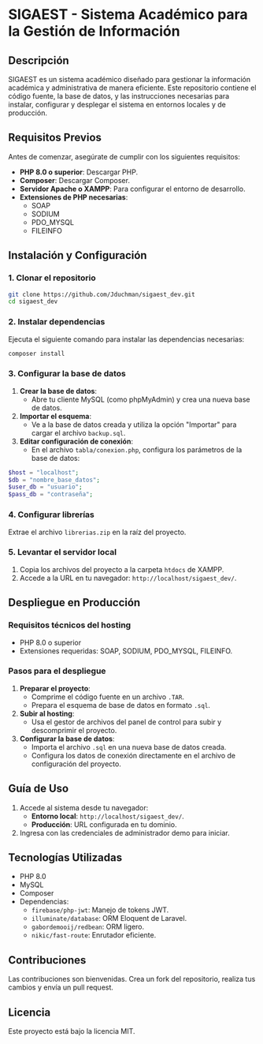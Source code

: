 # SIGAEST - Sistema Académico para la Gestión de Información

## Descripción
SIGAEST es un sistema académico diseñado para gestionar la información académica y administrativa de manera eficiente. Este repositorio contiene el código fuente, la base de datos, y las instrucciones necesarias para instalar, configurar y desplegar el sistema en entornos locales y de producción.

## Requisitos Previos
Antes de comenzar, asegúrate de cumplir con los siguientes requisitos:

* **PHP 8.0 o superior**: Descargar PHP.
* **Composer**: Descargar Composer.
* **Servidor Apache o XAMPP**: Para configurar el entorno de desarrollo.
* **Extensiones de PHP necesarias**:
  * SOAP
  * SODIUM
  * PDO_MYSQL
  * FILEINFO

## Instalación y Configuración

### 1. Clonar el repositorio
```bash
git clone https://github.com/Jduchman/sigaest_dev.git
cd sigaest_dev
```

### 2. Instalar dependencias
Ejecuta el siguiente comando para instalar las dependencias necesarias:
```bash
composer install
```

### 3. Configurar la base de datos
1. **Crear la base de datos**:
   * Abre tu cliente MySQL (como phpMyAdmin) y crea una nueva base de datos.
2. **Importar el esquema**:
   * Ve a la base de datos creada y utiliza la opción "Importar" para cargar el archivo `backup.sql`.
3. **Editar configuración de conexión**:
   * En el archivo `tabla/conexion.php`, configura los parámetros de la base de datos:
```php
$host = "localhost";
$db = "nombre_base_datos";
$user_db = "usuario";
$pass_db = "contraseña";
```

### 4. Configurar librerías
Extrae el archivo `librerias.zip` en la raíz del proyecto.

### 5. Levantar el servidor local
1. Copia los archivos del proyecto a la carpeta `htdocs` de XAMPP.
2. Accede a la URL en tu navegador: `http://localhost/sigaest_dev/`.

## Despliegue en Producción

### Requisitos técnicos del hosting
* PHP 8.0 o superior
* Extensiones requeridas: SOAP, SODIUM, PDO_MYSQL, FILEINFO.

### Pasos para el despliegue
1. **Preparar el proyecto**:
   * Comprime el código fuente en un archivo `.TAR`.
   * Prepara el esquema de base de datos en formato `.sql`.
2. **Subir al hosting**:
   * Usa el gestor de archivos del panel de control para subir y descomprimir el proyecto.
3. **Configurar la base de datos**:
   * Importa el archivo `.sql` en una nueva base de datos creada.
   * Configura los datos de conexión directamente en el archivo de configuración del proyecto.

## Guía de Uso
1. Accede al sistema desde tu navegador:
   * **Entorno local**: `http://localhost/sigaest_dev/`.
   * **Producción**: URL configurada en tu dominio.
2. Ingresa con las credenciales de administrador demo para iniciar.

## Tecnologías Utilizadas
* PHP 8.0
* MySQL
* Composer
* Dependencias:
  * `firebase/php-jwt`: Manejo de tokens JWT.
  * `illuminate/database`: ORM Eloquent de Laravel.
  * `gabordemooij/redbean`: ORM ligero.
  * `nikic/fast-route`: Enrutador eficiente.

## Contribuciones
Las contribuciones son bienvenidas. Crea un fork del repositorio, realiza tus cambios y envía un pull request.

## Licencia
Este proyecto está bajo la licencia MIT.
